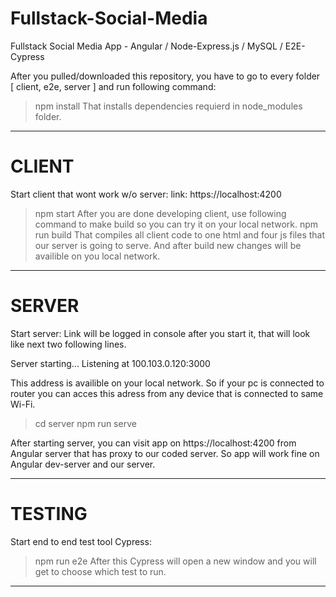 # Fullstack-Social-Media
Fullstack Social Media App - Angular / Node-Express.js / MySQL  / E2E-Cypress


After you pulled/downloaded this repository, you have to go to every folder  [ client, e2e, server ] and run following command:
>npm install
That installs dependencies requierd in node_modules folder.
___
# CLIENT
Start client that wont work w/o server:
link: https://localhost:4200
>npm start
After you are done developing client, use following command to make build so you can try it on your local network.
>npm run build
That compiles all client code to one html and four js files that our server is going to serve.
And after build new changes will be availible on you local network.


___

# SERVER
Start server:
Link will be logged in console after you start it, that will look like next two following lines.

Server starting...
Listening at 100.103.0.120:3000 

This address is availible on your local network.
So if your pc is connected to router you can acces this adress from any device that is connected to same Wi-Fi.
>cd server
>npm run serve


After starting server, you can visit app on https://localhost:4200 from Angular server that has proxy to our coded server.
So app will work fine on Angular dev-server and our server.
___

# TESTING
Start end to end test tool Cypress:
>npm run e2e
After this Cypress will open a new window and you will get to choose which test to run.
___